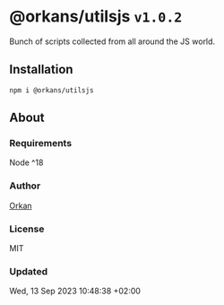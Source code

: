 # @orkans/utilsjs `v1.0.2`
Bunch of scripts collected from all around the JS world.

## Installation
`npm i @orkans/utilsjs`

## About
### Requirements
Node  ^18

### Author
[Orkan](https://github.com/orkan)

### License
MIT

### Updated
Wed, 13 Sep 2023 10:48:38 +02:00
